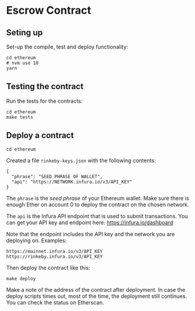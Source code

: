 # Escrow Contract

## Seting up

Set-up the compile, test and deploy functionality:

```
cd ethereum
# nvm use 10
yarn
```

## Testing the contract

Run the tests for the contracts:

```
cd ethereum
make tests
```

## Deploy a contract

```
cd ethereum
```

Created a file `rinkeby-keys.json` with the following contents:

```
{
  "phrase": "SEED PHRASE OF WALLET",
  "api": "https://NETWORK.infura.io/v3/API_KEY"
}
```

The `phrase` is the *seed phrase* of your Ethereum wallet. 
Make sure there is enough Ether on account 0 to deploy the contract on the chosen network.

The `api` is the Infura API endpoint that is used to submit transactions. You can get your API key and endpoint here: https://infura.io/dashboard

Note that the endpoint includes the API key and the network you are deploying on.
Examples:
```
https://mainnet.infura.io/v3/API_KEY
https://rinkeby.infura.io/v3/API_KEY
```

Then deploy the contract like this:
```
make deploy
```

Make a note of the address of the contract after deployment. In case the deploy scripts times out, most of the time, the deployment still continues. You can check the status on Etherscan.


